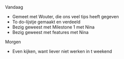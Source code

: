 Vandaag
- Gemeet met Wouter, die ons veel tips heeft gegeven
- To do-lijstje gemaakt en verdeeld
- Bezig geweest met Milestone 1 met Nina
- Bezig geweest met features met Nina

Morgen
- Even kijken, want liever niet werken in t weekend
